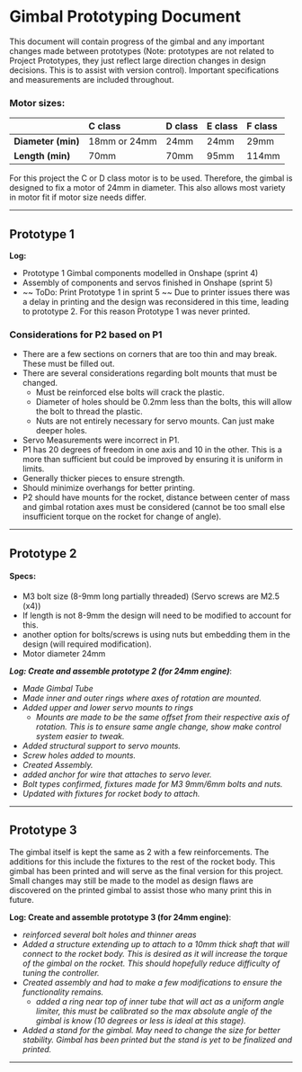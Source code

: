# Gimbal Prototyping Document

This document will contain progress of the gimbal and any important changes made between prototypes
(Note: prototypes are not related to Project Prototypes, they just reflect large direction changes in design decisions. This is to assist with version control).
Important specifications and measurements are included throughout.

### Motor sizes:

|| C class            | D class | E class | F class |
|:-------------------|:--------|:--------|:--------|:------|
| **Diameter (min)** | 18mm or 24mm    | 24mm    | 24mm    | 29mm  |
| **Length (min)**   | 70mm    | 70mm    | 95mm    | 114mm |

For this project the C or D class motor is to be used. Therefore, the gimbal is designed to fix
a motor of 24mm in diameter. This also allows most variety in motor fit if motor size needs differ.
***
## Prototype 1

**Log:**
- Prototype 1 Gimbal components modelled in Onshape (sprint 4)
- Assembly of components and servos finished in Onshape (sprint 5)
- ~~ ToDo: Print Prototype 1 in sprint 5 ~~
Due to printer issues there was a delay in printing and the design was reconsidered in this time, leading to prototype 2. For this reason Prototype 1 was never printed.

### Considerations for P2 based on P1

- There are a few sections on corners that are too thin and may break.
  These must be filled out.
- There are several considerations regarding bolt mounts that must be
  changed.
  - Must be reinforced else bolts will crack the plastic.
  - Diameter of holes should be 0.2mm less than the bolts, this will
    allow the bolt to thread the plastic.
  - Nuts are not entirely necessary for servo mounts. Can just make
    deeper holes.
- Servo Measurements were incorrect in P1.
- P1 has 20 degrees of freedom in one axis and 10 in the other. This
  is a more than sufficient but could be improved by ensuring it is uniform in limits.
- Generally thicker pieces to ensure strength.
- Should minimize overhangs for better printing.
- P2 should have mounts for the rocket, distance between center of mass
  and gimbal rotation axes must be considered (cannot be too small else
  insufficient torque on the rocket for change of angle).

***
## Prototype 2

#### Specs:

- M3 bolt size (8-9mm long partially threaded) (Servo screws are M2.5
  (x4))
- If length is not 8-9mm the design will need to be modified to account
  for this.
- another option for bolts/screws is using nuts but embedding them in
  the design (will required modification).
- Motor diameter 24mm

***Log: Create and assemble prototype 2 (for 24mm engine)***:

- *Made Gimbal Tube*
- *Made inner and outer rings where axes of rotation are mounted.*
- *Added upper and lower servo mounts to rings*
  - *Mounts are made to be the same offset from their respective axis of rotation. This is to ensure same angle change, show make control system easier to tweak.*
- *Added structural support to servo mounts.*
- *Screw holes added to mounts.*
- *Created Assembly.*
- *added anchor for wire that attaches to servo lever.*
- *Bolt types confirmed, fixtures made for M3 9mm/6mm bolts and nuts.*
- *Updated with fixtures for rocket body to attach.*
***
## Prototype 3

The gimbal itself is kept the same as 2 with a few reinforcements. The additions for this include the fixtures to the rest of the rocket body. This gimbal has been printed and will serve as the final version for this project. Small changes may still be made to the model as design flaws are discovered on the printed gimbal to assist those who many print this in future.

**Log: Create and assemble prototype 3 (for 24mm engine)**:

- *reinforced several bolt holes and thinner areas*
- *Added a structure extending up to attach to a 10mm thick shaft that will connect to the rocket body. This is desired as it will increase the torque of the gimbal on the rocket. This should hopefully reduce difficulty of tuning the controller.*
- *Created assembly and had to make a few modifications to ensure the functionality remains.*
  - *added a ring near top of inner tube that will act as a uniform angle limiter, this must be calibrated so the max absolute angle of the gimbal is know (10 degrees or less is ideal at this stage).*
- *Added a stand for the gimbal. May need to change the size for better stability. Gimbal has been printed but the stand is yet to be finalized and printed.*


***
